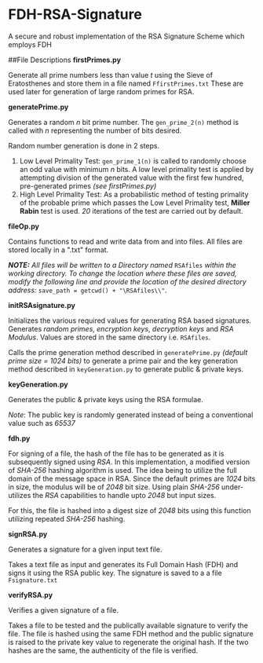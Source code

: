 # FDH-RSA-Signature
A secure and robust implementation of the RSA Signature Scheme which employs FDH

##File Descriptions
**firstPrimes.py**

Generate all prime numbers less than value *t* using the Sieve of Eratosthenes and store them in a file named `FfirstPrimes.txt` These are used later for generation of large random primes for RSA.

**generatePrime.py**

Generates a random *n* bit prime number. The `gen_prime_2(n)` method is called with *n* representing the number of bits desired.

Random number generation is done in 2 steps.
1. Low Level Primality Test: `gen_prime_1(n)` is called to randomly choose an odd value with minimum *n* bits. A low level primality test is applied by attempting division of the generated value with the first few hundred, pre-generated primes *(see firstPrimes.py)*
2. High Level Primality Test: As a probabilistic method of testing primality of the probable prime which passes the Low Level Primality test, **Miller Rabin** test is used. *20* iterations of the test are carried out by default.


**fileOp.py**

Contains functions to read and write data from and into files.
All files are stored locally in a ".txt" format.

***NOTE:*** *All files will be written to a Directory named* `RSAfiles` *within the working directory. To change the location 
where these files are saved, modify the following line and provide the location of the desired directory address:* `save_path = getcwd() + "\RSAfiles\\"`.


**initRSAsignature.py**

Initializes the various required values for generating RSA based signatures.
Generates *random primes*, *encryption keys*, *decryption keys* and *RSA Modulus*.
Values are stored in the same directory i.e. `RSAfiles`. 

Calls the prime generation method described in `generatePrime.py` *(default prime size = 1024 bits)* to generate a prime pair and the key generation method described in `keyGeneration.py` to generate public & private keys.


**keyGeneration.py**

Generates the public & private keys using the RSA formulae.

*Note*: The public key is randomly generated instead of being a conventional value such as *65537*

**fdh.py**

For signing of a file, the hash of the file has to be generated as it is subsequently signed using *RSA*. In this implementation, a modified version of *SHA-256* hashing algorithm is used.
The idea being to utilize the full domain of the message space in RSA. Since the default primes are *1024* bits in  size, the modulus will be of *2048* bit size. Using plain *SHA-256* under-utilizes the *RSA* capabilities to handle upto *2048* but input sizes.

For this, the file is hashed into a digest size of *2048* bits using this function utilizing repeated *SHA-256* hashing.

**signRSA.py**

Generates a signature for a given input text file.

Takes a text file as input and generates its Full Domain Hash (FDH) and signs it using the RSA public key. The signature is saved to a a file `Fsignature.txt`

**verifyRSA.py**

Verifies a given signature of a file.

Takes a file to be tested and the publically available signature to verify the file. The file is hashed using the same FDH method and the public signature is raised to the private key value to regenerate the original hash. If the two hashes are the same, the authenticity of the file is verified.



